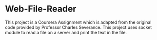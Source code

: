 # Web-File-Reader
This project is a Coursera Assignment which is adapted from the original code provided by Professor Charles Severance. This project uses socket module to read a file on a server and print the text in the file.
